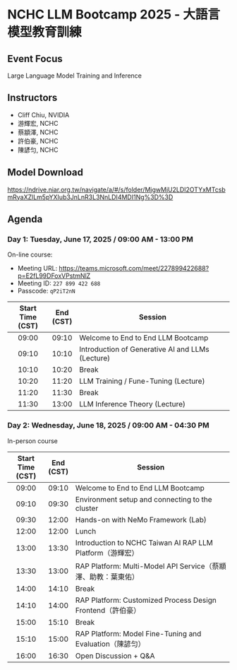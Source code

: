 # NCHC LLM Bootcamp 2025 - 大語言模型教育訓練

## Event Focus

Large Language Model Training and Inference

## Instructors

 -  Cliff Chiu, NVIDIA
 -  游輝宏, NCHC
 -  蔡顓澤, NCHC
 -  許伯豪, NCHC
 -  陳諺匀, NCHC

## Model Download

<https://ndrive.niar.org.tw/navigate/a/#/s/folder/MjgwMjU2LDI2OTYxMTcsbmRyaXZlLm5pYXIub3JnLnR3L3NnLDI4MDI1Ng%3D%3D>

## Agenda

### Day 1: Tuesday, June 17, 2025 / 09:00 AM - 13:00 PM

On-line course:

 -  Meeting URL: https://teams.microsoft.com/meet/227899422688?p=E2fL99DFoxVPstmNlZ
 -  Meeting ID:  `227 899 422 688`
 -  Passcode:    `qP2iT2nN`
 
| Start Time<br>(CST)| End<br>(CST) | Session |
| :---: | :---: | ------ |
| 09:00 | 09:10 | Welcome to End to End LLM Bootcamp |
| 09:10 | 10:10 | Introduction of Generative AI and LLMs (Lecture) |
| 10:10 | 10:20 | Break |
| 10:20 | 11:20 | LLM Training / Fune-Tuning (Lecture) |
| 11:20 | 11:30 | Break |
| 11:30 | 13:00 | LLM Inference Theory (Lecture) |

### Day 2: Wednesday, June 18, 2025 / 09:00 AM - 04:30 PM

In-person course

| Start Time<br>(CST)| End<br>(CST) | Session |
| :---: | :---: | ------ |
| 09:00 | 09:10 | Welcome to End to End LLM Bootcamp |
| 09:10 | 09:30 | Environment setup and connecting to the cluster |
| 09:30 | 12:00 | Hands-on with NeMo Framework (Lab) |
| 12:00 | 12:00 | Lunch |
| 13:00 | 13:30 | Introduction to NCHC Taiwan AI RAP LLM Platform（游輝宏） |
| 13:30 | 13:00 | RAP Platform: Multi-Model API Service（蔡顓澤、助教：葉東佑） |
| 14:00 | 14:10 | Break |
| 14:10 | 14:00 | RAP Platform: Customized Process Design Frontend（許伯豪） |
| 15:00 | 15:10 | Break |
| 15:10 | 15:00 | RAP Platform: Model Fine-Tuning and Evaluation（陳諺匀） |
| 16:00 | 16:30 | Open Discussion + Q&A |

<!--
  vim: ft=markdown ic nort nort wrap sw=4 ts=8 sts=4:
  -->
